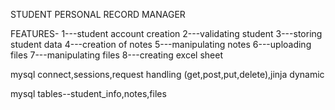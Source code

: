 STUDENT PERSONAL RECORD MANAGER

FEATURES-
1---student account creation
2---validating student
3---storing student data
4---creation of notes
5---manipulating notes
6---uploading files
7---manipulating files
8---creating excel sheet

mysql connect,sessions,request handling
(get,post,put,delete),jinja dynamic

mysql tables--student_info,notes,files
